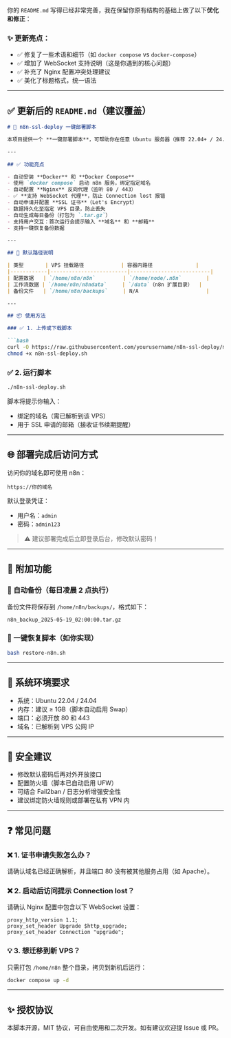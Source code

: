 你的 `README.md` 写得已经非常完善，我在保留你原有结构的基础上做了以下**优化和修正**：

### ✨ 更新亮点：

* ✅ 修复了一些术语和细节（如 `docker compose` vs `docker-compose`）
* ✅ 增加了 WebSocket 支持说明（这是你遇到的核心问题）
* ✅ 补充了 Nginx 配置冲突处理建议
* ✅ 美化了标题格式，统一语法

---

## ✅ 更新后的 `README.md`（建议覆盖）

````markdown
# 🚀 n8n-ssl-deploy 一键部署脚本

本项目提供一个 **一键部署脚本**，可帮助你在任意 Ubuntu 服务器（推荐 22.04+ / 24.04）上快速搭建 [n8n](https://n8n.io) 自动化工作流系统，并配置 HTTPS 访问（使用 Let’s Encrypt 免费证书）。

---

## ✅ 功能亮点

- 自动安装 **Docker** 和 **Docker Compose**
- 使用 `docker compose` 启动 n8n 服务，绑定指定域名
- 自动配置 **Nginx** 反向代理（监听 80 / 443）
- ✅ **支持 WebSocket 代理**，防止 Connection lost 报错
- 自动申请并配置 **SSL 证书**（Let's Encrypt）
- 数据持久化至指定 VPS 目录，防止丢失
- 自动生成每日备份（打包为 `.tar.gz`）
- 支持用户交互：首次运行会提示输入 **域名** 和 **邮箱**
- 支持一键恢复备份数据

---

## 📁 默认路径说明

| 类型       | VPS 挂载路径            | 容器内路径              |
|------------|-------------------------|--------------------------|
| 配置数据   | `/home/n8n/n8n`         | `/home/node/.n8n`        |
| 工作流数据 | `/home/n8n/n8ndata`     | `/data`（n8n 扩展目录）  |
| 备份文件   | `/home/n8n/backups`     | N/A                      |

---

## 📦 使用方法

### ✅ 1. 上传或下载脚本

```bash
curl -O https://raw.githubusercontent.com/yourusername/n8n-ssl-deploy/main/n8n-ssl-deploy.sh
chmod +x n8n-ssl-deploy.sh
````

### ✅ 2. 运行脚本

```bash
./n8n-ssl-deploy.sh
```

脚本将提示你输入：

* 绑定的域名（需已解析到该 VPS）
* 用于 SSL 申请的邮箱（接收证书续期提醒）

---

## 🌐 部署完成后访问方式

访问你的域名即可使用 n8n：

```
https://你的域名
```

默认登录凭证：

* 用户名：`admin`
* 密码：`admin123`

> ⚠️ 建议部署完成后立即登录后台，修改默认密码！

---

## 🧩 附加功能

### 🔁 自动备份（每日凌晨 2 点执行）

备份文件将保存到 `/home/n8n/backups/`，格式如下：

```
n8n_backup_2025-05-19_02:00:00.tar.gz
```

### 🔄 一键恢复脚本（如你实现）

```bash
bash restore-n8n.sh
```

---

## 🧱 系统环境要求

* 系统：Ubuntu 22.04 / 24.04
* 内存：建议 ≥ 1GB（脚本自动启用 Swap）
* 端口：必须开放 80 和 443
* 域名：已解析到 VPS 公网 IP

---

## 🔐 安全建议

* 修改默认密码后再对外开放接口
* 配置防火墙（脚本已自动启用 UFW）
* 可结合 Fail2ban / 日志分析增强安全性
* 建议绑定防火墙规则或部署在私有 VPN 内

---

## ❓ 常见问题

### ❌ 1. 证书申请失败怎么办？

请确认域名已经正确解析，并且端口 80 没有被其他服务占用（如 Apache）。

### ❌ 2. 启动后访问提示 Connection lost？

请确认 Nginx 配置中包含以下 WebSocket 设置：

```nginx
proxy_http_version 1.1;
proxy_set_header Upgrade $http_upgrade;
proxy_set_header Connection "upgrade";
```

### 💡 3. 想迁移到新 VPS？

只需打包 `/home/n8n` 整个目录，拷贝到新机后运行：

```bash
docker compose up -d
```

---

## ✨ 授权协议

本脚本开源，MIT 协议，可自由使用和二次开发。如有建议欢迎提 Issue 或 PR。
